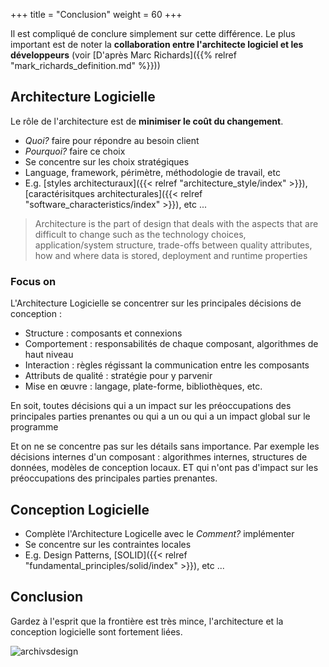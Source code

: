 +++
title = "Conclusion"
weight = 60
+++

Il est compliqué de conclure simplement sur cette différence. Le plus important est de noter la **collaboration entre l'architecte logiciel et les développeurs** (voir [D'après Marc Richards]({{% relref "mark_richards_definition.md" %}}))

## Architecture Logicielle

Le rôle de l'architecture est de **minimiser le coût du changement**.

- _Quoi?_ faire pour répondre au besoin client
- _Pourquoi?_ faire ce choix
- Se concentre sur les choix stratégiques
- Language, framework, périmètre, méthodologie de travail, etc
- E.g. [styles architecturaux]({{< relref "architecture_style/index" >}}), [caractérisitques architecturales]({{< relref "software_characteristics/index" >}}), etc ...

> Architecture is the part of design that deals with the aspects that are difficult to change such as the technology choices, application/system structure, trade-offs between quality attributes, how and where data is stored, deployment and runtime properties

### Focus on

L'Architecture Logicielle se concentrer sur les principales décisions de conception :

- Structure : composants et connexions
- Comportement : responsabilités de chaque composant, algorithmes de haut niveau
- Interaction : règles régissant la communication entre les composants
- Attributs de qualité : stratégie pour y parvenir
- Mise en œuvre : langage, plate-forme, bibliothèques, etc.

En soit, toutes décisions qui a un impact sur les préoccupations des principales parties prenantes ou qui a un
ou qui a un impact global sur le programme

Et on ne se concentre pas sur les détails sans importance. Par exemple les décisions internes d'un composant : algorithmes internes, structures de données, modèles de conception locaux. ET qui n'ont pas d'impact sur les préoccupations des principales parties prenantes.

## Conception Logicielle

- Complète l'Architecture Logicelle avec le _Comment?_ implémenter
- Se concentre sur les contraintes locales
- E.g. Design Patterns, [SOLID]({{< relref "fundamental_principles/solid/index" >}}), etc ...

## Conclusion

Gardez à l'esprit que la frontière est très mince, l'architecture et la conception logicielle sont fortement liées.

![archivsdesign](architecture_vs_design3.png)
